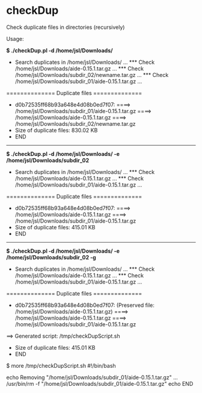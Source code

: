 # checkDup
Check duplicate files in directories (recursively)

Usage:

**$ ./checkDup.pl -d /home/jsl/Downloads/**

* Search duplicates in /home/jsl/Downloads/ ...
*** Check /home/jsl/Downloads/aide-0.15.1.tar.gz ...
*** Check /home/jsl/Downloads/subdir_02/newname.tar.gz ...
*** Check /home/jsl/Downloads/subdir_01/aide-0.15.1.tar.gz ...

============== Duplicate files ============== 
* d0b72535ff68b93a648e4d08b0ed7f07:
====> /home/jsl/Downloads/subdir_01/aide-0.15.1.tar.gz
====> /home/jsl/Downloads/aide-0.15.1.tar.gz
====> /home/jsl/Downloads/subdir_02/newname.tar.gz
* Size of duplicate files: 830.02 KB
* END

--------------------------------------------------------------------

**$ ./checkDup.pl -d /home/jsl/Downloads/ -e /home/jsl/Downloads/subdir_02**

* Search duplicates in /home/jsl/Downloads/ ...
*** Check /home/jsl/Downloads/aide-0.15.1.tar.gz ...
*** Check /home/jsl/Downloads/subdir_01/aide-0.15.1.tar.gz ...

============== Duplicate files ============== 
* d0b72535ff68b93a648e4d08b0ed7f07:
====> /home/jsl/Downloads/aide-0.15.1.tar.gz
====> /home/jsl/Downloads/subdir_01/aide-0.15.1.tar.gz
* Size of duplicate files: 415.01 KB
* END

---------------------------------------------------------------------

**$ ./checkDup.pl -d /home/jsl/Downloads/ -e /home/jsl/Downloads/subdir_02 -g**

* Search duplicates in /home/jsl/Downloads/ ...
*** Check /home/jsl/Downloads/aide-0.15.1.tar.gz ...
*** Check /home/jsl/Downloads/subdir_01/aide-0.15.1.tar.gz ...

============== Duplicate files ============== 
* d0b72535ff68b93a648e4d08b0ed7f07:
(Preserved file: /home/jsl/Downloads/aide-0.15.1.tar.gz)
====> /home/jsl/Downloads/aide-0.15.1.tar.gz
====> /home/jsl/Downloads/subdir_01/aide-0.15.1.tar.gz

==> Generated script: /tmp/checkDupScript.sh
* Size of duplicate files: 415.01 KB
* END

$ more /tmp/checkDupScript.sh 
#!/bin/bash 

echo Removing "/home/jsl/Downloads/subdir_01/aide-0.15.1.tar.gz" ...
/usr/bin/rm -f "/home/jsl/Downloads/subdir_01/aide-0.15.1.tar.gz"
echo END
